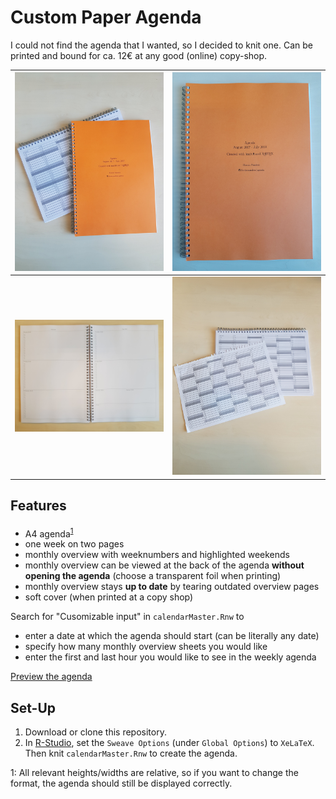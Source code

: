 # Custom Paper Agenda

I could not find the agenda that I wanted, so I decided to knit one. 
Can be printed and bound for ca. 12&#8364; at any good (online) copy-shop.


<img alt="cover_and_back" src="photos/cover_and_back.jpg" width="300"> |  <img alt="cover" src="photos/cover.jpg" width="300">
:---------------------------------------------------------------------:|:-------------------------------------------------------:
<img alt="inside" src="photos/inside.jpg" width="300"> 				   |  <img alt="back" src="photos/back.jpg" width="300">   



## Features

- A4 agenda<sup>[1](#flexibility)<sup>
- one week on two pages 
- monthly overview with weeknumbers and highlighted weekends
- monthly overview can be viewed at the back of the agenda **without opening the agenda** (choose a transparent foil when printing)
- monthly overview stays **up to date** by tearing outdated overview pages
- soft cover (when printed at a copy shop)

Search for "Cusomizable input" in `calendarMaster.Rnw` to

- enter a date at which the agenda should start (can be literally any date)
- specify how many monthly overview sheets you would like 
- enter the first and last hour you would like to see in the weekly agenda

[Preview the agenda](https://github.com/FlorianWanders/agenda/blob/master/calendarMaster.pdf)

## Set-Up

1. Download or clone this repository.
2. In [R-Studio](https://www.rstudio.com/products/rstudio/download/#download), set the `Sweave Options` (under `Global Options`) to `XeLaTeX`. 
Then knit `calendarMaster.Rnw` to create the agenda.


<a name="flexibility">1</a>: All relevant heights/widths are relative, so if you want to change the format, the agenda should still be displayed correctly. 







